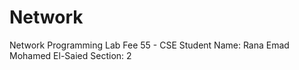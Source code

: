 # Network
Network Programming Lab 
Fee 55 - CSE 
Student Name: Rana Emad Mohamed El-Saied 
Section: 2
